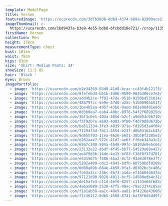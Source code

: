```yaml
---
template: ModelPage
title: Vernon
featuredImage: 'https://ucarecdn.com/3d7b38d8-dd6d-4374-b89a-82909ace214d/'
imageThumbnail: >-
  https://ucarecdn.com/1bd9437a-b3e9-4e55-bdb8-6fcbdd10e721/-/crop/1135x1718/341,488/-/preview/
firstName: Vernon
collection: Men
height: 178cm
measurementType: chest
bust: 101cm
waist: 79cm
hips: 83cm
size: 'Shirt: Medium Pants: 34'
shoeSize: 11.5 US
hair: 'Black '
eyes: Brown
imagePortfolio:
  - image: 'https://ucarecdn.com/e2e34269-83d0-41d8-bcac-cc49f4b12173/'
  - image: 'https://ucarecdn.com/8fefebd4-b51b-4d06-9599-984b306ce7e3/'
  - image: 'https://ucarecdn.com/add4b2ce-ff93-47de-9510-0150b4531814/'
  - image: 'https://ucarecdn.com/484797cc-5e9e-47d0-a25c-51b00903b517/'
  - image: 'https://ucarecdn.com/1be4b5aa-495f-43b6-9aed-682e90491e8d/'
  - image: 'https://ucarecdn.com/8d3b0ea7-eab4-40bc-8976-54f2f689925d/'
  - image: 'https://ucarecdn.com/3bf3c6e1-404a-485d-b2cf-a9dd54c9b710/'
  - image: 'https://ucarecdn.com/f5f92b7e-a693-4d03-9f00-f4d7989d672b/'
  - image: 'https://ucarecdn.com/ba511334-3fe3-4839-971e-fd195d3a4f84/'
  - image: 'https://ucarecdn.com/71294f3d-7b11-4554-b23f-d0b03164cb45/'
  - image: 'https://ucarecdn.com/9d855703-11ea-4626-b6d1-38b30f2385e3/'
  - image: 'https://ucarecdn.com/e261aae7-572c-41d7-ae6f-ff6eb343a3c2/'
  - image: 'https://ucarecdn.com/6567c300-504a-4b46-99fc-5810de9e5c64/'
  - image: 'https://ucarecdn.com/23132e22-dbdf-4f45-bb77-54529e89e427/'
  - image: 'https://ucarecdn.com/ae4f9d3b-14de-4e15-bf83-f36f8f374781/'
  - image: 'https://ucarecdn.com/e5315675-f586-4ba2-8cf2-93a83078e3f7/'
  - image: 'https://ucarecdn.com/5282a409-c0c2-4943-8dfb-88750bdf0209/'
  - image: 'https://ucarecdn.com/0d08a89b-684e-4b58-9fa3-d0302bc3c486/'
  - image: 'https://ucarecdn.com/fc63a3cc-246c-4673-a1da-ef1bb044637a/'
  - image: 'https://ucarecdn.com/97121d90-9028-4b11-bcf5-14580edb4c31/'
  - image: 'https://ucarecdn.com/de15a7e3-c11d-4ef0-8257-c1133e66fb83/'
  - image: 'https://ucarecdn.com/4a6aa089-2530-47f5-99ac-79ac3374c05a/'
  - image: 'https://ucarecdn.com/f1a1ab58-aa1c-48e9-aa81-bf4226e43600/'
  - image: 'https://ucarecdn.com/f2c36112-0db5-4500-8741-ba78f6d4dd9f/'
---
```


